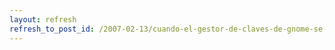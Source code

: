```yaml
---
layout: refresh
refresh_to_post_id: /2007-02-13/cuando-el-gestor-de-claves-de-gnome-se-pone-pesadito.html
---
```

